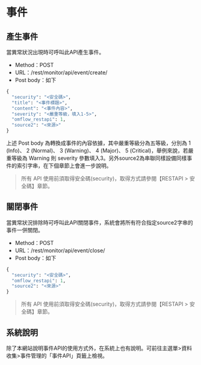 
# 事件

## 產生事件

當異常狀況出現時可呼叫此API產生事件。

* Method：POST
* URL：/rest/monitor/api/event/create/
* Post body：如下

```python
{
  "security": "<安全碼>",
  "title": "<事件標題>",
  "content": "<事件內容>",
  "severity": "<嚴重等級，填入1-5>",
  "omflow_restapi": 1,
  "source2": "<來源>"
}
```

上述 Post body 為轉換成事件的內容依據，其中嚴重等級分為五等級，分別為 1 (Info)、 2 (Normal)、 3 (Warning)、 4 (Major)、 5 (Critical)，舉例來說，若嚴重等級為 Warning 則 severity 參數填入3。另外source2為串聯同樣設備同樣事件的索引字串，在下個章節上會進一步說明。

> 所有 API 使用前須取得安全碼(security)，取得方式請參閱【RESTAPI > 安全碼】章節。

## 關閉事件

當異常狀況排除時可呼叫此API關閉事件，系統會將所有符合指定source2字串的事件一併關閉。

* Method：POST
* URL：/rest/monitor/api/event/close/
* Post body：如下

```python
{
  "security": "<安全碼>",
  "omflow_restapi": 1,
  "source2": "<來源>"
}
```

> 所有 API 使用前須取得安全碼(security)，取得方式請參閱【RESTAPI > 安全碼】章節。

## 系統說明

除了本網站說明事件API的使用方式外，在系統上也有說明。可前往主選單>資料收集>事件管理的「事件API」頁籤上檢視。
